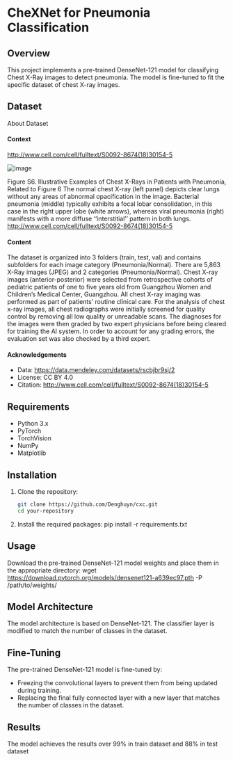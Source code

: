 # CheXNet for Pneumonia Classification

## Overview
This project implements a pre-trained DenseNet-121 model for classifying Chest X-Ray images to detect pneumonia. The model is fine-tuned to fit the specific dataset of chest X-ray images.

## Dataset
About Dataset
#### Context
http://www.cell.com/cell/fulltext/S0092-8674(18)30154-5

![image](https://github.com/hoanganhreaper/chest_xray_image_classification_using_CheXNet/assets/118657851/8b93769c-3e4b-4d1f-ae6f-2f4a223fa2ba)

Figure S6. Illustrative Examples of Chest X-Rays in Patients with Pneumonia, Related to Figure 6
The normal chest X-ray (left panel) depicts clear lungs without any areas of abnormal opacification in the image. Bacterial pneumonia (middle) typically exhibits a focal lobar consolidation, in this case in the right upper lobe (white arrows), whereas viral pneumonia (right) manifests with a more diffuse ‘‘interstitial’’ pattern in both lungs.
http://www.cell.com/cell/fulltext/S0092-8674(18)30154-5

#### Content
The dataset is organized into 3 folders (train, test, val) and contains subfolders for each image category (Pneumonia/Normal). There are 5,863 X-Ray images (JPEG) and 2 categories (Pneumonia/Normal).
Chest X-ray images (anterior-posterior) were selected from retrospective cohorts of pediatric patients of one to five years old from Guangzhou Women and Children’s Medical Center, Guangzhou. All chest X-ray imaging was performed as part of patients’ routine clinical care.
For the analysis of chest x-ray images, all chest radiographs were initially screened for quality control by removing all low quality or unreadable scans. The diagnoses for the images were then graded by two expert physicians before being cleared for training the AI system. In order to account for any grading errors, the evaluation set was also checked by a third expert.

#### Acknowledgements
- Data: https://data.mendeley.com/datasets/rscbjbr9sj/2
- License: CC BY 4.0
- Citation: http://www.cell.com/cell/fulltext/S0092-8674(18)30154-5

## Requirements
- Python 3.x
- PyTorch
- TorchVision
- NumPy
- Matplotlib

## Installation
1. Clone the repository:
   ```bash
   git clone https://github.com/Denghuyn/cxc.git
   cd your-repository
2. Install the required packages:
   pip install -r requirements.txt

## Usage
Download the pre-trained DenseNet-121 model weights and place them in the appropriate directory:
   wget https://download.pytorch.org/models/densenet121-a639ec97.pth -P /path/to/weights/

## Model Architecture
The model architecture is based on DenseNet-121. The classifier layer is modified to match the number of classes in the dataset.

## Fine-Tuning
The pre-trained DenseNet-121 model is fine-tuned by:
- Freezing the convolutional layers to prevent them from being updated during training.
- Replacing the final fully connected layer with a new layer that matches the number of classes in the dataset.

## Results
The model achieves the results over 99% in train dataset and 88% in test dataset
